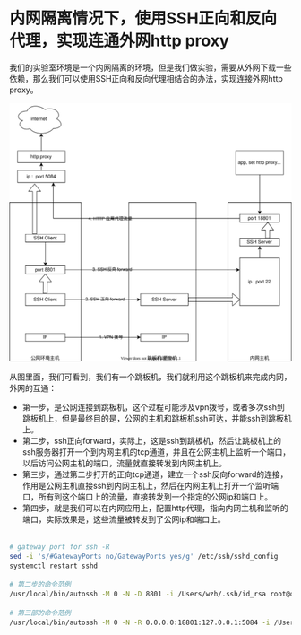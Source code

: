 # 内网隔离情况下，使用SSH正向和反向代理，实现连通外网http proxy

我们的实验室环境是一个内网隔离的环境，但是我们做实验，需要从外网下载一些依赖，那么我们可以使用SSH正向和反向代理相结合的办法，实现连接外网http proxy。

![](dia/2021.ssh.tunnel.drawio.svg)

从图里面，我们可看到，我们有一个跳板机，我们就利用这个跳板机来完成内网，外网的互通：
- 第一步，是公网连接到跳板机，这个过程可能涉及vpn拨号，或者多次ssh到跳板机上，但是最终目的是，公网的主机和跳板机ssh可达，并能ssh到跳板机上。
- 第二步，ssh正向forward，实际上，这是ssh到跳板机，然后让跳板机上的ssh服务器打开一个到内网主机的tcp通道，并且在公网主机上监听一个端口，以后访问公网主机的端口，流量就直接转发到内网主机上。
- 第三步，通过第二步打开的正向tcp通道，建立一个ssh反向forward的连接，作用是公网主机直接ssh到内网主机上，然后在内网主机上打开一个监听端口，所有到这个端口上的流量，直接转发到一个指定的公网ip和端口上。
- 第四步，就是我们可以在内网应用上，配置http代理，指向内网主机和监听的端口，实际效果是，这些流量被转发到了公网ip和端口上。

```bash

# gateway port for ssh -R
sed -i 's/#GatewayPorts no/GatewayPorts yes/g' /etc/ssh/sshd_config
systemctl restart sshd

# 第二步的命令范例
/usr/local/bin/autossh -M 0 -N -D 8801 -i /Users/wzh/.ssh/id_rsa root@ocp.pan.redhat.ren

# 第三部的命令范例
/usr/local/bin/autossh -M 0 -N -R 0.0.0.0:18801:127.0.0.1:5084 -i /Users/wzh/.ssh/id_rsa root@ocp.pan.redhat.ren

```